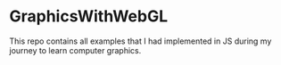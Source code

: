 # GraphicsWithWebGL
This repo contains all examples that I had implemented in JS during my journey to learn computer graphics.
